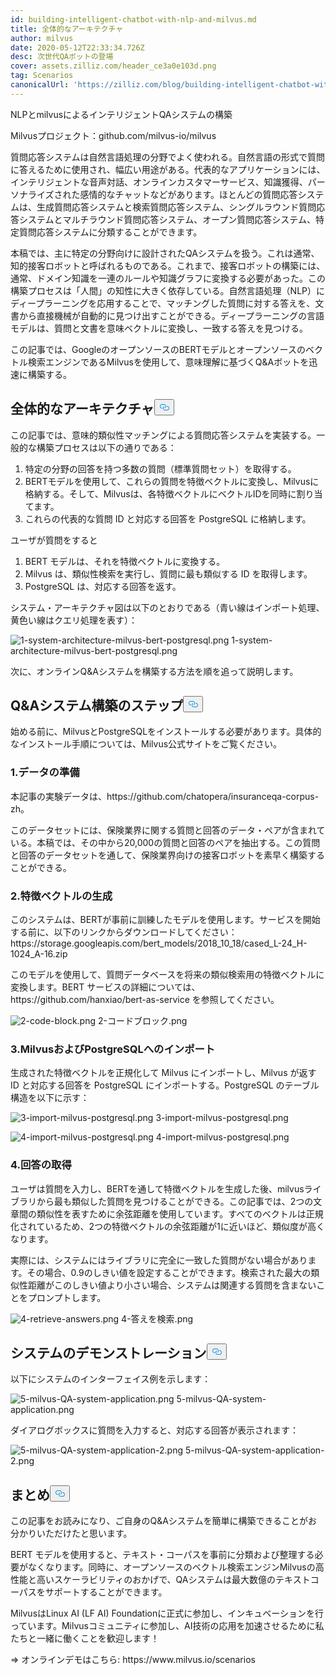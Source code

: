 ```yaml
---
id: building-intelligent-chatbot-with-nlp-and-milvus.md
title: 全体的なアーキテクチャ
author: milvus
date: 2020-05-12T22:33:34.726Z
desc: 次世代QAボットの登場
cover: assets.zilliz.com/header_ce3a0e103d.png
tag: Scenarios
canonicalUrl: 'https://zilliz.com/blog/building-intelligent-chatbot-with-nlp-and-milvus'
---
```

<custom-h1>NLPとmilvusによるインテリジェントQAシステムの構築</custom-h1><p>Milvusプロジェクト：github.com/milvus-io/milvus</p>
<p>質問応答システムは自然言語処理の分野でよく使われる。自然言語の形式で質問に答えるために使用され、幅広い用途がある。代表的なアプリケーションには、インテリジェントな音声対話、オンラインカスタマーサービス、知識獲得、パーソナライズされた感情的なチャットなどがあります。ほとんどの質問応答システムは、生成質問応答システムと検索質問応答システム、シングルラウンド質問応答システムとマルチラウンド質問応答システム、オープン質問応答システム、特定質問応答システムに分類することができます。</p>
<p>本稿では、主に特定の分野向けに設計されたQAシステムを扱う。これは通常、知的接客ロボットと呼ばれるものである。これまで、接客ロボットの構築には、通常、ドメイン知識を一連のルールや知識グラフに変換する必要があった。この構築プロセスは「人間」の知性に大きく依存している。自然言語処理（NLP）にディープラーニングを応用することで、マッチングした質問に対する答えを、文書から直接機械が自動的に見つけ出すことができる。ディープラーニングの言語モデルは、質問と文書を意味ベクトルに変換し、一致する答えを見つける。</p>
<p>この記事では、GoogleのオープンソースのBERTモデルとオープンソースのベクトル検索エンジンであるMilvusを使用して、意味理解に基づくQ&amp;Aボットを迅速に構築する。</p>
<h2 id="Overall-Architecture" class="common-anchor-header">全体的なアーキテクチャ<button data-href="#Overall-Architecture" class="anchor-icon" translate="no">
      <svg translate="no"
        aria-hidden="true"
        focusable="false"
        height="20"
        version="1.1"
        viewBox="0 0 16 16"
        width="16"
      >
        <path
          fill="#0092E4"
          fill-rule="evenodd"
          d="M4 9h1v1H4c-1.5 0-3-1.69-3-3.5S2.55 3 4 3h4c1.45 0 3 1.69 3 3.5 0 1.41-.91 2.72-2 3.25V8.59c.58-.45 1-1.27 1-2.09C10 5.22 8.98 4 8 4H4c-.98 0-2 1.22-2 2.5S3 9 4 9zm9-3h-1v1h1c1 0 2 1.22 2 2.5S13.98 12 13 12H9c-.98 0-2-1.22-2-2.5 0-.83.42-1.64 1-2.09V6.25c-1.09.53-2 1.84-2 3.25C6 11.31 7.55 13 9 13h4c1.45 0 3-1.69 3-3.5S14.5 6 13 6z"
        ></path>
      </svg>
    </button></h2><p>この記事では、意味的類似性マッチングによる質問応答システムを実装する。一般的な構築プロセスは以下の通りである：</p>
<ol>
<li>特定の分野の回答を持つ多数の質問（標準質問セット）を取得する。</li>
<li>BERTモデルを使用して、これらの質問を特徴ベクトルに変換し、Milvusに格納する。そして、Milvusは、各特徴ベクトルにベクトルIDを同時に割り当てます。</li>
<li>これらの代表的な質問 ID と対応する回答を PostgreSQL に格納します。</li>
</ol>
<p>ユーザが質問をすると</p>
<ol>
<li>BERT モデルは、それを特徴ベクトルに変換する。</li>
<li>Milvus は、類似性検索を実行し、質問に最も類似する ID を取得します。</li>
<li>PostgreSQL は、対応する回答を返す。</li>
</ol>
<p>システム・アーキテクチャ図は以下のとおりである（青い線はインポート処理、黄色い線はクエリ処理を表す）：</p>
<p>
  
   <span class="img-wrapper"> <img translate="no" src="https://assets.zilliz.com/1_system_architecture_milvus_bert_postgresql_63de466754.png" alt="1-system-architecture-milvus-bert-postgresql.png" class="doc-image" id="1-system-architecture-milvus-bert-postgresql.png" />
   </span> <span class="img-wrapper"> <span>1-system-architecture-milvus-bert-postgresql.png</span> </span></p>
<p>次に、オンラインQ&amp;Aシステムを構築する方法を順を追って説明します。</p>
<h2 id="Steps-to-Build-the-QA-System" class="common-anchor-header">Q&amp;Aシステム構築のステップ<button data-href="#Steps-to-Build-the-QA-System" class="anchor-icon" translate="no">
      <svg translate="no"
        aria-hidden="true"
        focusable="false"
        height="20"
        version="1.1"
        viewBox="0 0 16 16"
        width="16"
      >
        <path
          fill="#0092E4"
          fill-rule="evenodd"
          d="M4 9h1v1H4c-1.5 0-3-1.69-3-3.5S2.55 3 4 3h4c1.45 0 3 1.69 3 3.5 0 1.41-.91 2.72-2 3.25V8.59c.58-.45 1-1.27 1-2.09C10 5.22 8.98 4 8 4H4c-.98 0-2 1.22-2 2.5S3 9 4 9zm9-3h-1v1h1c1 0 2 1.22 2 2.5S13.98 12 13 12H9c-.98 0-2-1.22-2-2.5 0-.83.42-1.64 1-2.09V6.25c-1.09.53-2 1.84-2 3.25C6 11.31 7.55 13 9 13h4c1.45 0 3-1.69 3-3.5S14.5 6 13 6z"
        ></path>
      </svg>
    </button></h2><p>始める前に、MilvusとPostgreSQLをインストールする必要があります。具体的なインストール手順については、Milvus公式サイトをご覧ください。</p>
<h3 id="1-Data-preparation" class="common-anchor-header">1.データの準備</h3><p>本記事の実験データは、https://github.com/chatopera/insuranceqa-corpus-zh。</p>
<p>このデータセットには、保険業界に関する質問と回答のデータ・ペアが含まれている。本稿では、その中から20,000の質問と回答のペアを抽出する。この質問と回答のデータセットを通して、保険業界向けの接客ロボットを素早く構築することができる。</p>
<h3 id="2-Generate-feature-vectors" class="common-anchor-header">2.特徴ベクトルの生成</h3><p>このシステムは、BERTが事前に訓練したモデルを使用します。サービスを開始する前に、以下のリンクからダウンロードしてください： https://storage.googleapis.com/bert_models/2018_10_18/cased_L-24_H-1024_A-16.zip</p>
<p>このモデルを使用して、質問データベースを将来の類似検索用の特徴ベクトルに変換します。BERT サービスの詳細については、https://github.com/hanxiao/bert-as-service を参照してください。</p>
<p>
  
   <span class="img-wrapper"> <img translate="no" src="https://assets.zilliz.com/2_code_block_e1b2021a91.png" alt="2-code-block.png" class="doc-image" id="2-code-block.png" />
   </span> <span class="img-wrapper"> <span>2-コードブロック.png</span> </span></p>
<h3 id="3-Import-to-Milvus-and-PostgreSQL" class="common-anchor-header">3.MilvusおよびPostgreSQLへのインポート</h3><p>生成された特徴ベクトルを正規化して Milvus にインポートし、Milvus が返す ID と対応する回答を PostgreSQL にインポートする。PostgreSQL のテーブル構造を以下に示す：</p>
<p>
  
   <span class="img-wrapper"> <img translate="no" src="https://assets.zilliz.com/3_import_milvus_postgresql_bb2a258c61.png" alt="3-import-milvus-postgresql.png" class="doc-image" id="3-import-milvus-postgresql.png" />
   </span> <span class="img-wrapper"> <span>3-import-milvus-postgresql.png</span> </span></p>
<p>
  
   <span class="img-wrapper"> <img translate="no" src="https://assets.zilliz.com/4_import_milvus_postgresql_2abc29a4c4.png" alt="4-import-milvus-postgresql.png" class="doc-image" id="4-import-milvus-postgresql.png" />
   </span> <span class="img-wrapper"> <span>4-import-milvus-postgresql.png</span> </span></p>
<h3 id="4-Retrieve-Answers" class="common-anchor-header">4.回答の取得</h3><p>ユーザは質問を入力し、BERTを通して特徴ベクトルを生成した後、milvusライブラリから最も類似した質問を見つけることができる。この記事では、2つの文章間の類似性を表すために余弦距離を使用しています。すべてのベクトルは正規化されているため、2つの特徴ベクトルの余弦距離が1に近いほど、類似度が高くなります。</p>
<p>実際には、システムにはライブラリに完全に一致した質問がない場合があります。その場合、0.9のしきい値を設定することができます。検索された最大の類似性距離がこのしきい値より小さい場合、システムは関連する質問を含まないことをプロンプトします。</p>
<p>
  
   <span class="img-wrapper"> <img translate="no" src="https://assets.zilliz.com/4_retrieve_answers_6424db1032.png" alt="4-retrieve-answers.png" class="doc-image" id="4-retrieve-answers.png" />
   </span> <span class="img-wrapper"> <span>4-答えを検索.png</span> </span></p>
<h2 id="System-Demonstration" class="common-anchor-header">システムのデモンストレーション<button data-href="#System-Demonstration" class="anchor-icon" translate="no">
      <svg translate="no"
        aria-hidden="true"
        focusable="false"
        height="20"
        version="1.1"
        viewBox="0 0 16 16"
        width="16"
      >
        <path
          fill="#0092E4"
          fill-rule="evenodd"
          d="M4 9h1v1H4c-1.5 0-3-1.69-3-3.5S2.55 3 4 3h4c1.45 0 3 1.69 3 3.5 0 1.41-.91 2.72-2 3.25V8.59c.58-.45 1-1.27 1-2.09C10 5.22 8.98 4 8 4H4c-.98 0-2 1.22-2 2.5S3 9 4 9zm9-3h-1v1h1c1 0 2 1.22 2 2.5S13.98 12 13 12H9c-.98 0-2-1.22-2-2.5 0-.83.42-1.64 1-2.09V6.25c-1.09.53-2 1.84-2 3.25C6 11.31 7.55 13 9 13h4c1.45 0 3-1.69 3-3.5S14.5 6 13 6z"
        ></path>
      </svg>
    </button></h2><p>以下にシステムのインターフェイス例を示します：</p>
<p>
  
   <span class="img-wrapper"> <img translate="no" src="https://assets.zilliz.com/5_milvus_QA_system_application_e5860cee42.png" alt="5-milvus-QA-system-application.png" class="doc-image" id="5-milvus-qa-system-application.png" />
   </span> <span class="img-wrapper"> <span>5-milvus-QA-system-application.png</span> </span></p>
<p>ダイアログボックスに質問を入力すると、対応する回答が表示されます：</p>
<p>
  
   <span class="img-wrapper"> <img translate="no" src="https://assets.zilliz.com/5_milvus_QA_system_application_2_8064237e2a.png" alt="5-milvus-QA-system-application-2.png" class="doc-image" id="5-milvus-qa-system-application-2.png" />
   </span> <span class="img-wrapper"> <span>5-milvus-QA-system-application-2.png</span> </span></p>
<h2 id="Summary" class="common-anchor-header">まとめ<button data-href="#Summary" class="anchor-icon" translate="no">
      <svg translate="no"
        aria-hidden="true"
        focusable="false"
        height="20"
        version="1.1"
        viewBox="0 0 16 16"
        width="16"
      >
        <path
          fill="#0092E4"
          fill-rule="evenodd"
          d="M4 9h1v1H4c-1.5 0-3-1.69-3-3.5S2.55 3 4 3h4c1.45 0 3 1.69 3 3.5 0 1.41-.91 2.72-2 3.25V8.59c.58-.45 1-1.27 1-2.09C10 5.22 8.98 4 8 4H4c-.98 0-2 1.22-2 2.5S3 9 4 9zm9-3h-1v1h1c1 0 2 1.22 2 2.5S13.98 12 13 12H9c-.98 0-2-1.22-2-2.5 0-.83.42-1.64 1-2.09V6.25c-1.09.53-2 1.84-2 3.25C6 11.31 7.55 13 9 13h4c1.45 0 3-1.69 3-3.5S14.5 6 13 6z"
        ></path>
      </svg>
    </button></h2><p>この記事をお読みになり、ご自身のQ&amp;Aシステムを簡単に構築できることがお分かりいただけたと思います。</p>
<p>BERT モデルを使用すると、テキスト・コーパスを事前に分類および整理する必要がなくなります。同時に、オープンソースのベクトル検索エンジンMilvusの高性能と高いスケーラビリティのおかげで、QAシステムは最大数億のテキストコーパスをサポートすることができます。</p>
<p>MilvusはLinux AI (LF AI) Foundationに正式に参加し、インキュベーションを行っています。Milvusコミュニティに参加し、AI技術の応用を加速させるために私たちと一緒に働くことを歓迎します！</p>
<p>=&gt; オンラインデモはこちら: https://www.milvus.io/scenarios</p>
